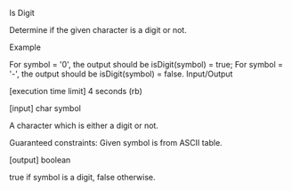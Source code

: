 Is Digit

Determine if the given character is a digit or not.

Example

For symbol = '0', the output should be
isDigit(symbol) = true;
For symbol = '-', the output should be
isDigit(symbol) = false.
Input/Output

[execution time limit] 4 seconds (rb)

[input] char symbol

A character which is either a digit or not.

Guaranteed constraints:
Given symbol is from ASCII table.

[output] boolean

true if symbol is a digit, false otherwise.